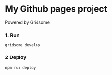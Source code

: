 # My Github pages project

Powered by Gridsome

### 1. Run

`gridsome develop`

### 2 Deploy

`npm run deploy`